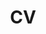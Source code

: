 ---
layout: archive
title: "CV"
permalink: /cv/
author_profile: true
redirect_from:
  - /Thiruwaran-Kalvin-CV
---